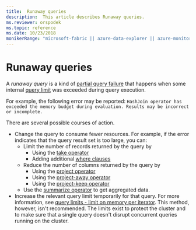 ```yaml
---
title:  Runaway queries
description:  This article describes Runaway queries.
ms.reviewer: orspodek
ms.topic: reference
ms.date: 10/23/2018
monikerRange: "microsoft-fabric || azure-data-explorer || azure-monitor || microsoft-sentinel || azure-resource-graph"
---
```

# Runaway queries

A *runaway query* is a kind of [partial query failure](partial-query-failures.md)
that happens when some internal [query limit](query-limits.md) was exceeded
during query execution. 

For example, the following error may be reported:
`HashJoin operator has exceeded the memory budget during evaluation. Results may be incorrect or incomplete.`

There are several possible courses of action.

* Change the query to consume fewer resources. For example, if the error indicates
  that the query result set is too large, you can:
  * Limit the number of records returned by the query by
     * Using the [take operator](../query/take-operator.md)
     * Adding additional [where clauses](../query/where-operator.md)
  * Reduce the number of columns returned by the query by
     * Using the [project operator](../query/project-operator.md)
     * Using the [project-away operator](../query/project-away-operator.md)
     * Using the [project-keep operator](../query/project-keep-operator.md)
  * Use the [summarize operator](../query/summarize-operator.md) to get aggregated data.
* Increase the relevant query limit temporarily for that query. For more information, see [query limits - limit on memory per iterator](query-limits.md). This method, however, isn't recommended. The limits exist to protect the cluster and to make sure that a single query doesn't disrupt concurrent queries running on the cluster.
